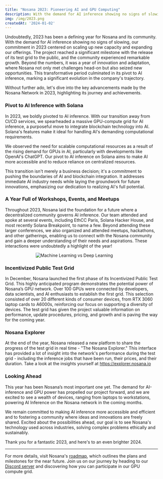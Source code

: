 ```yaml
---
title: "Nosana 2023: Pioneering AI and GPU Computing"
description: With the demand for AI inference showing no signs of slowing, our commitment in 2023 centered on scaling up new capacity and expanding our offerings
img: /img/2023.png
createdAt: '2024-01-02'
---
```

Undoubtedly, 2023 has been a defining year for Nosana and its community. With the demand for AI inference showing no signs of slowing, our commitment in 2023 centered on scaling up new capacity and expanding our offerings. The project reached a significant milestone with the release of its test grid to the public, and the community experienced remarkable growth. Beyond the numbers, it was a year of innovation and adaptation, where Nosana not only met challenges head-on but also seized new opportunities. This transformative period culminated in its pivot to AI inference, marking a significant evolution in the company's trajectory.

Without further ado, let's dive into the key advancements made by the Nosana Network in 2023, highlighting its journey and achievements. 


### Pivot to AI Inference with Solana

In 2023, we boldly pivoted to AI inference. With our transition away from CI/CD services, we spearheaded a massive GPU-compute grid for AI inference, a purposeful move to integrate blockchain technology into AI. Solana's features make it ideal for handling AI's demanding computational requirements.

We observed the need for scalable computational resources as a result of the rising demand for GPUs in AI, particularly with developments like OpenAI's ChatGPT. Our pivot to AI inference on Solana aims to make AI more accessible and to reduce reliance on centralized resources.

This transition isn't merely a business decision; it's a commitment to pushing the boundaries of AI and blockchain integration. It addresses immediate AI industry needs while laying the groundwork for future innovations, emphasizing our dedication to realizing AI's full potential.

### A Year Full of Workshops, Events, and Meetups

Throughout 2023, Nosana laid the foundation for a future where a decentralized community governs AI inference. Our team attended and spoke at several events, including EthCC Paris, Solana Hacker House, and most recently Solana Breakpoint, to name a few. Beyond attending these larger conferences, we also organized and attended meetups, hackathons, and other gatherings, enabling us to connect with the Nosana community and gain a deeper understanding of their needs and aspirations. These interactions were undoubtedly a highlight of the year! 

<div style="width: 60%; margin: 0 auto;">
<img alt="Machine Learning vs Deep Learning" src="/img/IMG_2680(1).jpg" />
</div>

### Incentivized Public Test Grid

In December, Nosana launched the first phase of its Incentivized Public Test Grid. This highly anticipated program demonstrates the potential power of Nosana’s GPU network. Over 100 GPUs were connected by developers, data scientists, and AI enthusiasts to establish the first grid. This selection consisted of over 20 different kinds of consumer devices, from RTX 3060 laptop cards to A6000s, reinforcing our focus on supporting a diversity of devices. The test grid has given the project valuable information on performance, update procedures, pricing, and growth and is paving the way for the coming year.

### Nosana Explorer

At the end of the year, Nosana released a new platform to share the progress of the test grid in real time - "The Nosana Explorer." This interface has provided a lot of insight into the network's performance during the test grid - including the inference jobs that have been run, their prices, and their duration. Take a look at the insights yourself at https://explorer.nosana.io


### Looking Ahead

This year has been Nosana’s most important one yet. The demand for AI-inference and GPU power has propelled our project forward, and we are excited to see a wealth of devices, ranging from laptops to workstations, powering AI Inference on the Nosana network in the coming months. 

We remain committed to making AI inference more accessible and efficient and to fostering a community where ideas and innovations are freely shared. Excited about the possibilities ahead, our goal is to see Nosana's technology used across industries, solving complex problems ethically and sustainably. 

Thank you for a fantastic 2023, and here's to an even brighter 2024.

______

For more details, visit Nosana's [roadmap](https://docs.nosana.io/about/roadmap.html), which outlines the plans and milestones for the near future. 
Join us on our journey by heading to our [Discord server](https://discord.gg/Nosana) and discovering how you can participate in our GPU compute grid.
